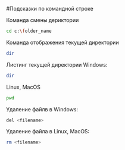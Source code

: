 #Подсказки по командной строке

Команда смены дериктории
```sh
cd c:\folder_name
```

Команда отображения текущей директории
```sh
dir
```

Листинг текущей директории
Windows:
```sh
dir
```
Linux, MacOS
```sh
pwd
```

Удаление файлв в Windows:
```sh
del <filename>
```

Удаление файла в Linux, MacOS:
```sh
rm <filename>
```